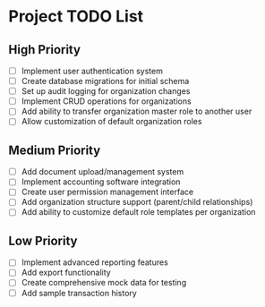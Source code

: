 # Project TODO List

## High Priority
- [ ] Implement user authentication system
- [ ] Create database migrations for initial schema
- [ ] Set up audit logging for organization changes
- [ ] Implement CRUD operations for organizations
- [ ] Add ability to transfer organization master role to another user
- [ ] Allow customization of default organization roles

## Medium Priority
- [ ] Add document upload/management system
- [ ] Implement accounting software integration
- [ ] Create user permission management interface
- [ ] Add organization structure support (parent/child relationships)
- [ ] Add ability to customize default role templates per organization

## Low Priority
- [ ] Implement advanced reporting features
- [ ] Add export functionality
- [ ] Create comprehensive mock data for testing
- [ ] Add sample transaction history